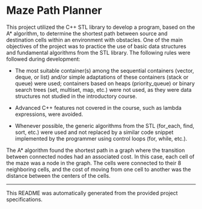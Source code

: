 # Maze Path Planner

This project utilized the C++ STL library to develop a program, based on the A* algorithm, to determine the shortest path between source and destination cells within an environment with obstacles.
One of the main objectives of the project was to practice the use of basic data structures and fundamental algorithms from the STL library. The following rules were followed during development:

- The most suitable container(s) among the sequential containers (vector, deque, or list) and/or simple adaptations of these containers (stack or queue) were used; containers based on heaps (priority_queue) or binary search trees (set, multiset, map, etc.) were not used, as they were data structures not studied in the introductory course.

- Advanced C++ features not covered in the course, such as lambda expressions, were avoided.

- Whenever possible, the generic algorithms from the STL (for_each, find, sort, etc.) were used and not replaced by a similar code snippet implemented by the programmer using control loops (for, while, etc.).

The A* algorithm found the shortest path in a graph where the transition between connected nodes had an associated cost. In this case, each cell of the maze was a node in the graph. The cells were connected to their 8 neighboring cells, and the cost of moving from one cell to another was the distance between the centers of the cells.

---
This README was automatically generated from the provided project specifications.